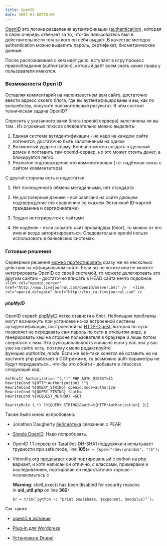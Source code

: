 ```yaml
---
title: OpenID
date: 2007-01-08T10:00
---
```


[OpenID](http://openid.net/) это логика разделения аутентификации ([authentication](http://en.wikipedia.org/wiki/AAA_protocol)), которая в свою очередь отвечает за то, что-бы пользователь был в действительности тем за кого он себя выдаёт. В качестве методов authentication можно выделить пароль, сертификат, биометрические данные.

После распознавания с кем идёт дело, вступает в игру процесс правообладания (authorization), который даёт всем знать какие права у пользователя имеются.

<!-- truncate -->

### Возможности Open ID

Оставляя комментарий на малоизвестном вам сайте, достаточно ввести адресс своего блога, где вы аутентифицированы и вы, как по волшебству, получите положительный результат. В чём состоит техническая задача OpenID?

Спросить у указанного вами блога (openid сервера) залогинены ли вы там.. Из огромных плюсов следовательно можно выделить:

1. Единая система аутидентификации - не надо на каждом сайте логинится, достаточно быть залогиненым на одном
2. Возможный удар по спаму. Конечно можно создать отдельный домен и поставить там openid-сервер, но это может стоить денег, а блокируется легко.
3. Реальное подтверждение кто комментировал (т.е. надёжная связь с сайтом комментатора)

С другой стороны есть и недостатки

1. Нет полноценного обмена метаданными, нет стандарта  
    
2. Не достоверные данные - всё завязано на сайте дающем подтверждение (по сравнению со скажем Эстонской ID-картой гражданина и сертификатами)  
    
3. Трудно интегрируется с сайтами
4. Не надёжен - если сломать сайт провайдера (блог), то можно от его имени везде авторизироваться. Следовательно openid нельзя использовать в банковских системах.

### Готовые решения

Серверные решения [можно протестировать](http://openidenabled.com/resources/openid-test/diagnose-server/) сразу же на несколько действия на оффициальном сайте. Если вы не хотите или не можете интегрировать OpenID со своей системой, то можете делегировать это другим сайтам - достаточно вписать в HEAD сайта нечто подобное:  
`<link rel="openid.server" href="http://www.livejournal.com/openid/server.bml" />   <link rel="openid.delegate" href="http://tot_ra.livejournal.com" />`

##### phpMyID

OpenID сервеh [phpMyID](http://siege.org/projects/phpMyID/) легко ставистя в блог. Небольшие проблемы могут возникнуть при установке из-за встроенной системы аутидентификации, построенной на [HTTP-Digest](http://static.userland.com/userLandDiscussArchive/msg012483.html), которая по сути позволяет не передавать сам пароль по сети в открытом виде, а генерировать хэш на стороне пользователя в браузере и лишь потом сверяться с ним. Эта функциональность излишня если у вас она у вас уже на сайте есть, поэтому смело редактируйте функцию _authorize_mode_. Если же всё-таки хочется её оставить но на хостинге php работает в CGI-режиме, то возможно auth-параметры не будут передаваться.. что-бы это обойти - добавьте в .htaccess следующий код:

```
SetEnvIf Authorization "(.*)" PHP_AUTH_DIGEST=$1  
RewriteCond %{HTTP:Authorization} !^$  
RewriteCond %{QUERY_STRING} openid.mode=authorize  
RewriteCond %{QUERY_STRING} !auth=  
RewriteCond %{REQUEST_METHOD} =GET  
  
RewriteRule (.*) ?%{QUERY_STRING}&auth=%{HTTP:Authorization} [L]
```  
Также было мною испробовано:

- Jonathan Daugherty [библиотека](http://www.openidenabled.com/openid/libraries/php/) связанная с PEAR
- [Simple OpenID](http://webscripts.softpedia.com/scriptDownload/Simple-OpenID-PHP-Class-Download-12398.html). Надо попробовать.  
    
- OpenID 1.1 сервер от [Taral](http://taral.livejournal.com/147710.html) без DH-SHA1 поддержки и испытывает трудности при safe mode, line **105**`$r = fopen("/dev/urandom", "rb");`
- Videntity.org [предлагает](http://videntity.org/) свой портированный с python на php вариант, и хотя написан он отлично, с классами, примерами и наследованием, портирован он недостаточно хорошо - познакомьтесь с  
    
    **Warning**: shell_exec() has been disabled for security reasons  
    in **oid_util.php** on line **362:**
    
    ``$r = trim(`python -c "print pow($base, $exponent, $modulus)"`);``

См. также

- [openID в Эстонии](https://openid.ee/about/english)  
    
- [Plug-in для Wordpress](http://verselogic.net/projects/wordpress/wordpress-openid-plugin/)
- [Установка в Drupal](http://www.solargate.ru/ustanovka-openid-servera-v-drupal)
